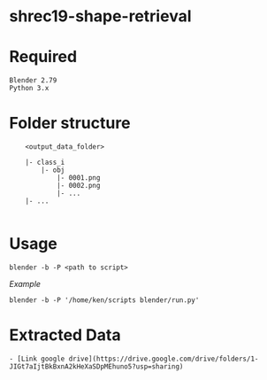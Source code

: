 # shrec19-shape-retrieval
# Required 

```
Blender 2.79
Python 3.x
```
# Folder structure

```
	<output_data_folder>
	
	|- class_i
		|- obj
			|- 0001.png
			|- 0002.png
			|- ...
	|- ...
		
```

# Usage
```
blender -b -P <path to script>
```
*Example*
```
blender -b -P '/home/ken/scripts blender/run.py'
```
# Extracted Data
	- [Link google drive](https://drive.google.com/drive/folders/1-JIGt7aIjtBkBxnA2kHeXaSDpMEhuno5?usp=sharing)

